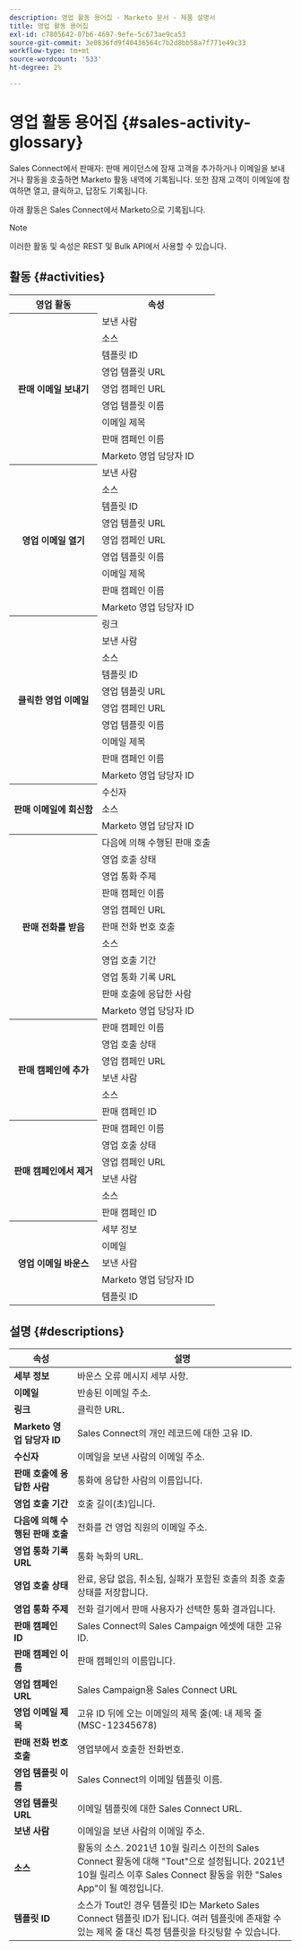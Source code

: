 ```yaml
---
description: 영업 활동 용어집 - Marketo 문서 - 제품 설명서
title: 영업 활동 용어집
exl-id: c7805642-07b6-4697-9efe-5c673ae9ca53
source-git-commit: 3e0836fd9f40436564c7b2d8bb58a7f771e49c33
workflow-type: tm+mt
source-wordcount: '533'
ht-degree: 2%

---
```


# 영업 활동 용어집 {#sales-activity-glossary}

Sales Connect에서 판매자: 판매 케이던스에 잠재 고객을 추가하거나 이메일을 보내거나 활동을 호출하면 Marketo 활동 내역에 기록됩니다. 또한 잠재 고객이 이메일에 참여하면 열고, 클릭하고, 답장도 기록됩니다.

아래 활동은 Sales Connect에서 Marketo으로 기록됩니다.

>[!NOTE]
>
>이러한 활동 및 속성은 REST 및 Bulk API에서 사용할 수 있습니다.

## 활동 {#activities}

<table>
 <tr>
  <th>영업 활동</th>
  <th>속성</th>
 </tr>
 <tr>
  <th rowspan="9">판매 이메일 보내기</th>
  <td>보낸 사람</td>
 </tr>
 <tr>
  <td>소스</td>
 </tr>
 <tr>
  <td>템플릿 ID</td>
 </tr>
 <tr>
  <td>영업 템플릿 URL</td>
 </tr>
 <tr>
  <td>영업 캠페인 URL</td>
 </tr>
 <tr>
  <td>영업 템플릿 이름</td>
 </tr>
 <tr>
  <td>이메일 제목</td>
 </tr>
 <tr>
  <td>판매 캠페인 이름</td>
 </tr>
 <tr>
  <td>Marketo 영업 담당자 ID</td>
 </tr>
 <tr>
  <th rowspan="9">영업 이메일 열기</th>
  <td>보낸 사람</td>
 </tr>
 <tr>
  <td>소스</td>
 </tr>
 <tr>
  <td>템플릿 ID</td>
 </tr>
 <tr>
  <td>영업 템플릿 URL</td>
 </tr>
 <tr>
  <td>영업 캠페인 URL</td>
 </tr>
 <tr>
  <td>영업 템플릿 이름</td>
 </tr>
 <tr>
  <td>이메일 제목</td>
 </tr>
 <tr>
  <td>판매 캠페인 이름</td>
 </tr>
 <tr>
  <td>Marketo 영업 담당자 ID</td>
 </tr>
 <tr>
  <th rowspan="10">클릭한 영업 이메일</th>
  <td>링크</td>
 </tr>
 <tr>
  <td>보낸 사람</td>
 </tr>
 <tr>
  <td>소스</td>
 </tr>
 <tr>
  <td>템플릿 ID</td>
 </tr>
 <tr>
  <td>영업 템플릿 URL</td>
 </tr>
 <tr>
  <td>영업 캠페인 URL</td>
 </tr>
 <tr>
  <td>영업 템플릿 이름</td>
 </tr>
 <tr>
  <td>이메일 제목</td>
 </tr>
 <tr>
  <td>판매 캠페인 이름</td>
 </tr>
 <tr>
  <td>Marketo 영업 담당자 ID</td>
 </tr>
<tr>
  <th rowspan="3">판매 이메일에 회신함</th>
  <td>수신자</td>
 </tr>
 <tr>
  <td>소스</td>
 </tr>
 <tr>
  <td>Marketo 영업 담당자 ID</td>
 </tr>
 <tr>
  <th rowspan="11">판매 전화를 받음</th>
  <td>다음에 의해 수행된 판매 호출</td>
 </tr>
 <tr>
  <td>영업 호출 상태</td>
 </tr>
 <tr>
  <td>영업 통화 주제</td>
 </tr>
 <tr>
  <td>판매 캠페인 이름</td>
 </tr>
 <tr>
  <td>영업 캠페인 URL</td>
 </tr>
 <tr>
  <td>판매 전화 번호 호출</td>
 </tr>
 <tr>
  <td>소스</td>
 </tr>
 <tr>
  <td>영업 호출 기간</td>
 </tr>
 <tr>
  <td>영업 통화 기록 URL</td>
 </tr>
  <tr>
  <td>판매 호출에 응답한 사람</td>
 </tr>
 <tr>
  <td>Marketo 영업 담당자 ID</td>
 </tr>
 <tr>
  <th rowspan="6">판매 캠페인에 추가</th>
  <td>판매 캠페인 이름</td>
 </tr>
 <tr>
  <td>영업 호출 상태</td>
 </tr>
 <tr>
  <td>영업 캠페인 URL</td>
 </tr>
 <tr>
  <td>보낸 사람</td>
 </tr>
 <tr>
  <td>소스</td>
 </tr>
 <tr>
  <td>판매 캠페인 ID</td>
 </tr>
 <tr>
  <th rowspan="6">판매 캠페인에서 제거</th>
  <td>판매 캠페인 이름</td>
 </tr>
 <tr>
  <td>영업 호출 상태</td>
 </tr>
 <tr>
  <td>영업 캠페인 URL</td>
 </tr>
 <tr>
  <td>보낸 사람</td>
 </tr>
 <tr>
  <td>소스</td>
 </tr>
 <tr>
  <td>판매 캠페인 ID</td>
 </tr>
 <tr>
  <th rowspan="5">영업 이메일 바운스</th>
  <td>세부 정보</td>
 </tr>
 <tr>
  <td>이메일</td>
 </tr>
 <tr>
  <td>보낸 사람</td>
 </tr>
 <tr>
  <td>Marketo 영업 담당자 ID</td>
 </tr>
 <tr>
  <td>템플릿 ID</td>
 </tr>
</table>

## 설명 {#descriptions}

<table> 
 <tr>
  <th>속성</th>
  <th>설명</th>
 </tr>
 <tbody> 
 <tr> 
   <td><strong>세부 정보</strong></td> 
   <td>바운스 오류 메시지 세부 사항.</td> 
  </tr> 
  <tr> 
   <td><strong>이메일</strong></td> 
   <td>반송된 이메일 주소.</td> 
  </tr> 
  <tr> 
   <td><strong>링크</strong></td> 
   <td>클릭한 URL.</td> 
  </tr> 
  <tr> 
   <td><strong>Marketo 영업 담당자 ID</strong></td> 
   <td>Sales Connect의 개인 레코드에 대한 고유 ID.</td> 
  </tr> 
  <tr> 
   <td><strong>수신자</strong></td> 
   <td>이메일을 보낸 사람의 이메일 주소.</td> 
  </tr>
  <tr> 
   <td><strong>판매 호출에 응답한 사람</strong></td> 
   <td>통화에 응답한 사람의 이름입니다.</td> 
  </tr>
  <tr> 
   <td><strong>영업 호출 기간</strong></td> 
   <td>호출 길이(초)입니다.</td> 
  </tr>
  <tr> 
   <td><strong>다음에 의해 수행된 판매 호출</strong></td> 
   <td>전화를 건 영업 직원의 이메일 주소.</td> 
  </tr>
  <tr> 
   <td><strong>영업 통화 기록 URL</strong></td> 
   <td>통화 녹화의 URL.</td> 
  </tr>
  <tr> 
   <td><strong>영업 호출 상태</strong></td> 
   <td>완료, 응답 없음, 취소됨, 실패가 포함된 호출의 최종 호출 상태를 저장합니다.</td> 
  </tr>
  <tr> 
   <td><strong>영업 통화 주제</strong></td> 
   <td>전화 걸기에서 판매 사용자가 선택한 통화 결과입니다.</td> 
  </tr>
  <tr> 
   <td><strong>판매 캠페인 ID</strong></td> 
   <td>Sales Connect의 Sales Campaign 에셋에 대한 고유 ID.</td> 
  </tr>
  <tr> 
   <td><strong>판매 캠페인 이름</strong></td> 
   <td>판매 캠페인의 이름입니다.</td> 
  </tr>
  <tr> 
   <td><strong>영업 캠페인 URL</strong></td> 
   <td>Sales Campaign용 Sales Connect URL</td> 
  </tr>
  <tr> 
   <td><strong>영업 이메일 제목</strong></td> 
   <td>고유 ID 뒤에 오는 이메일의 제목 줄(예: 내 제목 줄(MSC-12345678)</td> 
  </tr>
  <tr> 
   <td><strong>판매 전화 번호 호출</strong></td> 
   <td>영업부에서 호출한 전화번호.</td> 
  </tr>
  <tr> 
   <td><strong>영업 템플릿 이름</strong></td> 
   <td>Sales Connect의 이메일 템플릿 이름.</td> 
  </tr>
  <tr> 
   <td><strong>영업 템플릿 URL</strong></td> 
   <td>이메일 템플릿에 대한 Sales Connect URL.</td> 
  </tr>
  <tr> 
   <td><strong>보낸 사람</strong></td>
   <td>이메일을 보낸 사람의 이메일 주소.</td> 
  </tr> 
  <tr> 
   <td><strong>소스</strong></td> 
   <td>활동의 소스. 2021년 10월 릴리스 이전의 Sales Connect 활동에 대해 "Tout"으로 설정됩니다. 2021년 10월 릴리스 이후 Sales Connect 활동을 위한 "Sales App"이 될 예정입니다.</td>
  </tr> 
  <tr> 
   <td><strong>템플릿 ID</strong></td> 
   <td>소스가 Tout인 경우 템플릿 ID는 Marketo Sales Connect 템플릿 ID가 됩니다. 여러 템플릿에 존재할 수 있는 제목 줄 대신 특정 템플릿을 타깃팅할 수 있습니다.
</td> 
  </tr> 
 </tbody> 
</table>
